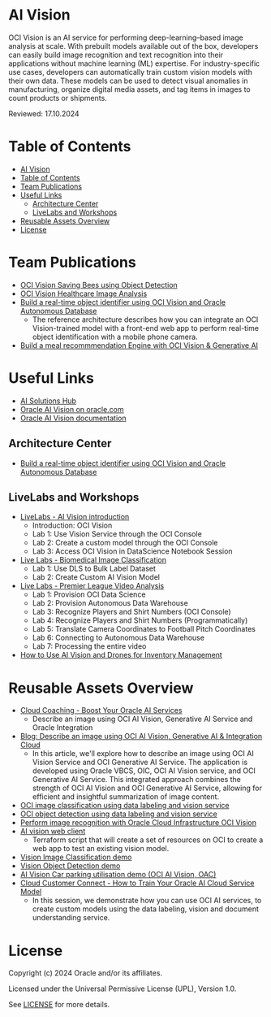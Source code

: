 # AI Vision
 
OCI Vision is an AI service for performing deep-learning–based image analysis at scale. With prebuilt models available out of the box, developers can easily build image recognition and text recognition into their applications without machine learning (ML) expertise. For industry-specific use cases, developers can automatically train custom vision models with their own data. These models can be used to detect visual anomalies in manufacturing, organize digital media assets, and tag items in images to count products or shipments.
 
Reviewed: 17.10.2024

# Table of Contents
 
- [AI Vision](#ai-vision)
- [Table of Contents](#table-of-contents)
- [Team Publications](#team-publications)
- [Useful Links](#useful-links)
  - [Architecture Center](#architecture-center)
  - [LiveLabs and Workshops](#livelabs-and-workshops)
- [Reusable Assets Overview](#reusable-assets-overview)
- [License](#license)
 
# Team Publications

- [OCI Vision Saving Bees using Object Detection](https://www.linkedin.com/pulse/saving-bees-using-ai-one-object-time-ismail-syed/)
- [OCI Vision Healthcare Image Analysis](https://blogs.oracle.com/ai-and-datascience/post/advancing-healthcare-image-analysis-on-oci)
- [Build a real-time object identifier using OCI Vision and Oracle Autonomous Database](https://docs.oracle.com/en/solutions/realtime-ocivision-object-identification/index.html#GUID-A875FB7D-29E3-4FBF-AED5-C0CF43F71469)
    - The reference architecture describes how you can integrate an OCI Vision-trained model with a front-end web app to perform real-time object identification with a mobile phone camera. 
- [Build a meal recommmendation Engine with OCI Vision & Generative AI](https://www.oracle.com/artificial-intelligence/build-a-meal-recommendation-engine-with-ai/)

# Useful Links
 
- [AI Solutions Hub](https://www.oracle.com/artificial-intelligence/solutions/)
- [Oracle AI Vision on oracle.com](https://www.oracle.com/uk/artificial-intelligence/vision/)
- [Oracle AI Vision documentation](https://docs.oracle.com/en-us/iaas/vision/vision/using/home.htm)

## Architecture Center

- [Build a real-time object identifier using OCI Vision and Oracle Autonomous Database](https://docs.oracle.com/en/solutions/realtime-ocivision-object-identification/index.html)

## LiveLabs and Workshops
 
- [LiveLabs - AI Vision introduction](https://apexapps.oracle.com/pls/apex/r/dbpm/livelabs/view-workshop?wid=931&clear=RR,180&session=101189893786132)
    - Introduction: OCI Vision
    - Lab 1: Use Vision Service through the OCI Console
    - Lab 2: Create a custom model through the OCI Console
    - Lab 3: Access OCI Vision in DataScience Notebook Session
- [Live Labs - Biomedical Image Classification](https://apexapps.oracle.com/pls/apex/r/dbpm/livelabs/view-workshop?wid=3097&clear=RR,180&session=101189893786132)
    - Lab 1: Use DLS to Bulk Label Dataset
    - Lab 2: Create Custom AI Vision Model
- [Live Labs - Premier League Video Analysis](https://apexapps.oracle.com/pls/apex/r/dbpm/livelabs/view-workshop?wid=3489&clear=RR,180&session=101189893786132)
    - Lab 1: Provision OCI Data Science
    - Lab 2: Provision Autonomous Data Warehouse
    - Lab 3: Recognize Players and Shirt Numbers (OCI Console)
    - Lab 4: Recognize Players and Shirt Numbers (Programmatically)
    - Lab 5: Translate Camera Coordinates to Football Pitch Coordinates
    - Lab 6: Connecting to Autonomous Data Warehouse
    - Lab 7: Processing the entire video
- [How to Use AI Vision and Drones for Inventory Management](https://go.oracle.com/LP=135420)

# Reusable Assets Overview

- [Cloud Coaching - Boost Your Oracle AI Services](https://youtu.be/VVWTqqlIEhg)
    - Describe an image using OCI AI Vision, Generative AI Service and Oracle Integration 
- [Blog: Describe an image using OCI AI Vision, Generative AI & Integration Cloud](https://github.com/oracle-devrel/technology-engineering/tree/main/ai-and-app-modernisation/ai-services/generative-ai-service/vision-genai)
    - In this article, we'll explore how to describe an image using OCI AI Vision Service and OCI Generative AI Service. The application is developed using Oracle VBCS, OIC, OCI AI Vision service, and OCI Generative AI Service. This integrated approach combines the strength of OCI AI Vision and OCI Generative AI Service, allowing for efficient and insightful summarization of image content.
- [OCI image classification using data labeling and vision service](https://github.com/carlgira/oci-image-classification)
- [OCI object detection using data labeling and vision service](https://github.com/carlgira/oci-object-detection) 
- [Perform image recognition with Oracle Cloud Infrastructure OCI Vision](https://youtu.be/G11INIVtlMY?si=ixMoLE2jSq7f_Iyi) 
- [AI vision web client](https://github.com/oracle-devrel/oci-tf-vision-web-client)
    - Terraform script that will create a set of resources on OCI to create a web app to test an existing vision model.
- [Vision Image Classification demo](https://youtu.be/9_NSumsQcMs)
- [Vision Object Detection demo](https://youtu.be/iiuluuOlAKc)
- [AI Vision Car parking utilisation demo (OCI AI Vision, OAC)](https://youtu.be/VlZDaUC2Jus)
- [Cloud Customer Connect - How to Train Your Oracle AI Cloud Service Model](https://community.oracle.com/customerconnect/events/604740-oci-how-to-train-your-oracle-ai-cloud-service-model)
    - In this session, we demonstrate how you can use OCI AI services, to create custom models using the data labeling, vision and document understanding service.

 
# License
 
Copyright (c) 2024 Oracle and/or its affiliates.
 
Licensed under the Universal Permissive License (UPL), Version 1.0.
 
See [LICENSE](https://github.com/oracle-devrel/technology-engineering/blob/main/LICENSE) for more details.
